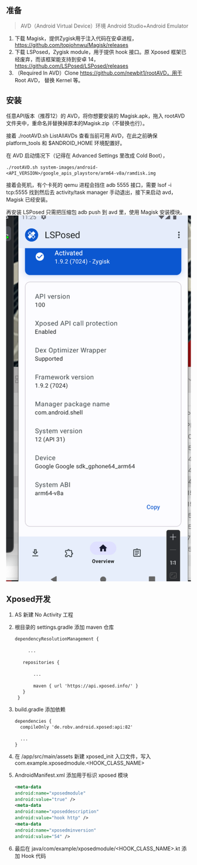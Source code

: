 ## 准备

> AVD（Android Virtual Device）环境
> Android Studio+Android Emulator

1. 下载 Magisk，提供Zygisk用于注入代码在安卓进程，https://github.com/topjohnwu/Magisk/releases
2. 下载 LSPosed，Zygisk module，用于提供 hook 接口。原 Xposed 框架已经废弃，而该框架能支持到安卓 14，https://github.com/LSPosed/LSPosed/releases
3. （Required In AVD）Clone https://github.com/newbit1/rootAVD，用于 Root AVD， 替换 Kernel 等。

## 安装

任意API版本（推荐12）的 AVD，将你想要安装的 Magisk.apk，拖入 rootAVD 文件夹中，重命名并替换掉原本的Magisk.zip（不替换也行）。

接着 ./rootAVD.sh ListAllAVDs 查看当前可用 AVD，在此之前确保 platform_tools 和 $ANDROID_HOME 环境配置好。

在 AVD 启动情况下（记得在 Advanced Settings 里改成 Cold Boot），

```shell
./rootAVD.sh system-images/android-<API_VERSION>/google_apis_playstore/arm64-v8a/ramdisk.img
```

接着会死机，有个卡死的 qemu 进程会挡住 adb 5555 接口，需要 lsof -i tcp:5555 找到然后去 activity/task manager 手动退出，接下来启动 avd， Magisk 已经安装。

再安装 LSPosed 只需把压缩包 adb push 到 avd 里，使用 Magisk 安装模块。![img.png](img.png)

## Xposed开发

1. AS 新建 No Activity 工程
2. 根目录的 settings.gradle 添加 maven 仓库
   
   ```
   dependencyResolutionManagement {
   
    	...
    
      repositories {
   
          ...
   
          maven { url 'https://api.xposed.info/' }
      }
    }
   ```
   
3. build.gradle 添加依赖

   ``` 
   dependencies {
     compileOnly 'de.robv.android.xposed:api:82'
   
     ...
   }
   ```
   
4. 在 /app/src/main/assets 新建 xposed_init 入口文件，写入com.example.xposedmodule.<HOOK_CLASS_NAME>
5. AndroidManifest.xml 添加用于标识 xposed 模块
   ```xml
   <meta-data
   android:name="xposedmodule"
   android:value="true" />
   <meta-data
   android:name="xposeddescription"
   android:value="hook http" />
   <meta-data
   android:name="xposedminversion"
   android:value="54" />
   ```
6. 最后在 java/com/example/xposedmodule/<HOOK_CLASS_NAME>.kt 添加 Hook 代码